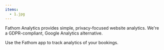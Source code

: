 ```yaml
---
items:
  - 1.jpg
---
```


Fathom Analytics provides simple, privacy-focused website analytics. We're a GDPR-compliant, Google Analytics alternative.

Use the Fathom app to track analytics of your bookings.
